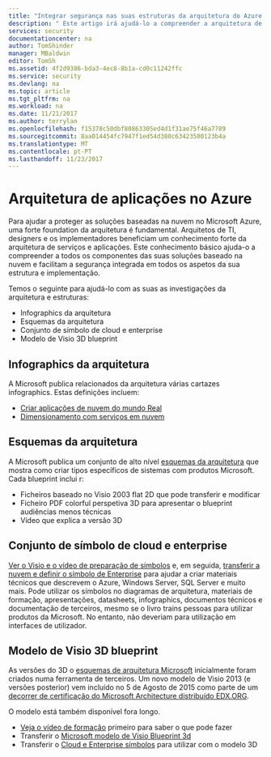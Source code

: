 ```yaml
---
title: "Integrar segurança nas suas estruturas da arquitetura do Azure | Microsoft Docs"
description: " Este artigo irá ajudá-lo a compreender a arquitetura de serviços e aplicações no Azure para tornar mais fácil integrar a segurança na conceção e implementação. "
services: security
documentationcenter: na
author: TomShinder
manager: MBaldwin
editor: TomSh
ms.assetid: 4f2d9386-bda3-4ec8-8b1a-cd0c11242ffc
ms.service: security
ms.devlang: na
ms.topic: article
ms.tgt_pltfrm: na
ms.workload: na
ms.date: 11/21/2017
ms.author: terrylan
ms.openlocfilehash: f15378c50dbf80863305ed4d1f31ae75f46a7789
ms.sourcegitcommit: 8aa014454fc7947f1ed54d380c63423500123b4a
ms.translationtype: MT
ms.contentlocale: pt-PT
ms.lasthandoff: 11/23/2017
---
```

# <a name="application-architecture-on-azure"></a>Arquitetura de aplicações no Azure
Para ajudar a proteger as soluções baseadas na nuvem no Microsoft Azure, uma forte foundation da arquitetura é fundamental. Arquitetos de TI, designers e os implementadores beneficiam um conhecimento forte da arquitetura de serviços e aplicações. Este conhecimento básico ajuda-o a compreender a todos os componentes das suas soluções baseado na nuvem e facilitam a segurança integrada em todos os aspetos da sua estrutura e implementação.

Temos o seguinte para ajudá-lo com as suas as investigações da arquitetura e estruturas:

* Infographics da arquitetura
* Esquemas da arquitetura
* Conjunto de símbolo de cloud e enterprise
* Modelo de Visio 3D blueprint

## <a name="architectural-infographics"></a>Infographics da arquitetura
A Microsoft publica relacionados da arquitetura várias cartazes infographics. Estas definições incluem:

* [Criar aplicações de nuvem do mundo Real](https://azure.microsoft.com/documentation/infographics/building-real-world-cloud-apps/)
* [Dimensionamento com serviços em nuvem](https://azure.microsoft.com/documentation/infographics/cloud-services/)

## <a name="architectural-blueprints"></a>Esquemas da arquitetura
A Microsoft publica um conjunto de alto nível [esquemas da arquitetura](http://aka.ms/azblueprints) que mostra como criar tipos específicos de sistemas com produtos Microsoft.
Cada blueprint inclui r:

* Ficheiros baseado no Visio 2003 flat 2D que pode transferir e modificar
* Ficheiro PDF colorful perspetiva 3D para apresentar o blueprint audiências menos técnicas
* Vídeo que explica a versão 3D

## <a name="cloud-and-enterprise-symbol-set"></a>Conjunto de símbolo de cloud e enterprise
[Ver o Visio e o vídeo de preparação de símbolos](http://aka.ms/CnESymbolsVideo) e, em seguida, [transferir a nuvem e definir o símbolo de Enterprise](http://aka.ms/CnESymbols) para ajudar a criar materiais técnicos que descrevem o Azure, Windows Server, SQL Server e muito mais. Pode utilizar os símbolos no diagramas de arquitetura, materiais de formação, apresentações, datasheets, infographics, documentos técnicos e documentação de terceiros, mesmo se o livro trains pessoas para utilizar produtos da Microsoft. No entanto, não deveriam para utilização em interfaces de utilizador.

## <a name="3d-blueprint-visio-template"></a>Modelo de Visio 3D blueprint
As versões do 3D o [esquemas de arquitetura Microsoft](http://aka.ms/azblueprints) inicialmente foram criados numa ferramenta de terceiros. Um novo modelo de Visio 2013 (e versões posterior) vem incluído no 5 de Agosto de 2015 como parte de um [decorrer de certificação do Microsoft Architecture distribuído EDX.ORG](https://docs.microsoft.com/azure/architecture/#microsoft-architecture-certification-course).

O modelo está também disponível fora longo.

* [Veja o vídeo de formação](http://aka.ms/3dBlueprintTemplateVideo) primeiro para saber o que pode fazer
* Transferir o [Microsoft modelo de Visio Blueprint 3d](http://aka.ms/3DBlueprintTemplate)
* Transferir o [Cloud e Enterprise símbolos](https://docs.microsoft.com/azure/architecture/#drawing-symbol-and-icon-sets) para utilizar com o modelo 3D
